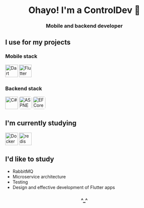 <h1 id="header" align="center">
Ohayo! I'm a ControlDev 👋
</h1>
<h3 id="info" align="center">
Mobile and backend developer
</h3>

## I use for my projects 

### Mobile stack
<div>
  <img width="40" src="https://user-images.githubusercontent.com/25181517/186150304-1568ffdf-4c62-4bdc-9cf1-8d8efcea7c5b.png" alt="Dart" title="Dart"/>
  <img width="40" src="https://user-images.githubusercontent.com/25181517/186150365-da1eccce-6201-487c-8649-45e9e99435fd.png" alt="Flutter" title="Flutter"/>
</div>

### Backend stack
<div>
  <img height="40" src="https://user-images.githubusercontent.com/25181517/121405384-444d7300-c95d-11eb-959f-913020d3bf90.png" alt="C#" title="C#"/>
  <img height="40" style="border-radius: 5px;" src="https://www.techmeet360.com/wp-content/uploads/2018/11/ASP.NET-Core-Logo.png" alt="ASPNETCore" title="ASPNETCore"/>
  <img height="40" style="border-radius: 5px;" src="https://encrypted-tbn0.gstatic.com/images?q=tbn:ANd9GcSCqAOrxwffQnlfr6UIQhPzXxUZ_jIOLYQCSw&usqp=CAU" alt="EFCore" title="EFCore"/> 
</div>

## I'm currently studying
 <div >
	<img height="40" src="https://user-images.githubusercontent.com/25181517/117207330-263ba280-adf4-11eb-9b97-0ac5b40bc3be.png" alt="Docker" title="Docker"/>
  <img height="40" src="https://user-images.githubusercontent.com/25181517/182884894-d3fa6ee0-f2b4-4960-9961-64740f533f2a.png" alt="redis" title="redis"/>
</div>

## I'd like to study
- RabbitMQ
- Microservice architecture
- Testing
- Design and effective development of Flutter apps
<h3 id="header" align="center">
^_^
</h3>
